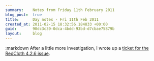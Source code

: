 ```yaml
---
summary:    Notes from Friday 11th February 2011
blog_post:  true
title:      Day notes - Fri 11th Feb 2011
created_at: 2011-02-15 18:32:56.184833 +00:00
guid:       90dc3c39-0dca-4bdd-93bd-d7cbae75879b
layout:     blog
---
```

:markdown
  After a little more investigation, I wrote up a [ticket for the RedCloth 4.2.6 issue](http://jgarber.lighthouseapp.com/projects/13054-redcloth/tickets/210-redcloth-426-is-broken-on-mac-os-x).
